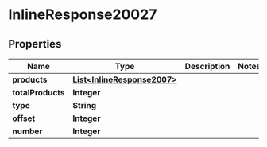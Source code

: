

# InlineResponse20027

## Properties

Name | Type | Description | Notes
------------ | ------------- | ------------- | -------------
**products** | [**List&lt;InlineResponse2007&gt;**](InlineResponse2007.md) |  | 
**totalProducts** | **Integer** |  | 
**type** | **String** |  | 
**offset** | **Integer** |  | 
**number** | **Integer** |  | 




